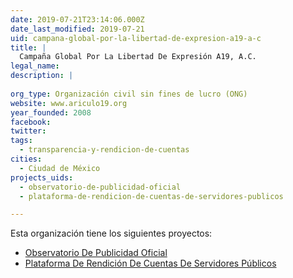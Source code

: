 ```yaml
---
date: 2019-07-21T23:14:06.000Z
date_last_modified: 2019-07-21
uid: campana-global-por-la-libertad-de-expresion-a19-a-c
title: |
  Campaña Global Por La Libertad De Expresión A19, A.C.
legal_name: 
description: |
  
org_type: Organización civil sin fines de lucro (ONG)
website: www.ariculo19.org
year_founded: 2008
facebook: 
twitter: 
tags:
  - transparencia-y-rendicion-de-cuentas
cities: 
  - Ciudad de México
projects_uids:
  - observatorio-de-publicidad-oficial
  - plataforma-de-rendicion-de-cuentas-de-servidores-publicos

---
```


Esta organización tiene los siguientes proyectos:

- [Observatorio De Publicidad Oficial](/proyectos/observatorio-de-publicidad-oficial)
- [Plataforma De Rendición De Cuentas De Servidores Públicos](/proyectos/plataforma-de-rendicion-de-cuentas-de-servidores-publicos)
